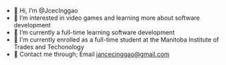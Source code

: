 - 👋 Hi, I’m @JcecInggao
- 👀 I’m interested in video games and learning more about software development
- 🌱 I’m currently a full-time learning software development
- 🏫 I'm currently enrolled as a full-time student at the Manitoba Institute of Trades and Techonology
- 📧 Contact me through; Email jancecinggao@gmail.com
<!---
JcecInggao/JcecInggao is a ✨ special ✨ repository because its `README.md` (this file) appears on your GitHub profile.
You can click the Preview link to take a look at your changes.
--->
